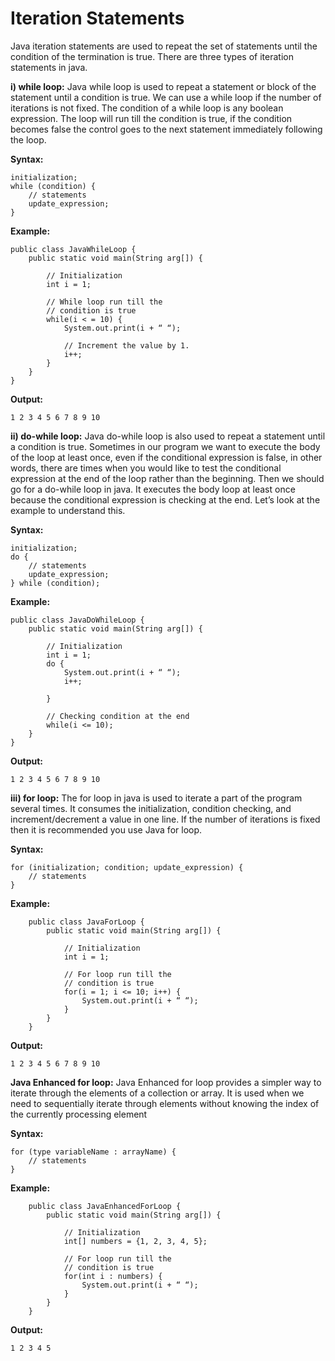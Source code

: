 # **Iteration Statements**

Java iteration statements are used to repeat the set of statements until the condition of the
termination is true. There are three types of iteration statements in java.

**i) while loop:** Java while loop is used to repeat a statement or block of the statement until a
condition is true. We can use a while loop if the number of iterations is not fixed. The
condition of a while loop is any boolean expression. The loop will run till the condition is true,
if the condition becomes false the control goes to the next statement immediately following
the loop.

**Syntax:**

    initialization;
    while (condition) {
        // statements
        update_expression;
    }

**Example:**

    public class JavaWhileLoop {
        public static void main(String arg[]) {

            // Initialization
            int i = 1;

            // While loop run till the
            // condition is true
            while(i < = 10) {
                System.out.print(i + “ “);

                // Increment the value by 1.
                i++;
            }
        }
    }

**Output:**

    1 2 3 4 5 6 7 8 9 10

**ii) do-while loop:** Java do-while loop is also used to repeat a statement until a condition is
true. Sometimes in our program we want to execute the body of the loop at least once, even
if the conditional expression is false, in other words, there are times when you would like to
test the conditional expression at the end of the loop rather than the beginning. Then we
should go for a do-while loop in java. It executes the body loop at least once because the
conditional expression is checking at the end. Let’s look at the example to understand this.

**Syntax:**

    initialization;
    do {
        // statements
        update_expression;
    } while (condition);

**Example:**

    public class JavaDoWhileLoop {
        public static void main(String arg[]) {

            // Initialization
            int i = 1;
            do {
                System.out.print(i + “ “);
                i++;

            }

            // Checking condition at the end
            while(i <= 10);
        }
    }

**Output:**
    
    1 2 3 4 5 6 7 8 9 10

**iii) for loop:** The for loop in java is used to iterate a part of the program several times. It
consumes the initialization, condition checking, and increment/decrement a value in one line.
If the number of iterations is fixed then it is recommended you use Java for loop.

**Syntax:**

    for (initialization; condition; update_expression) {
        // statements
    }

**Example:**
    
        public class JavaForLoop {
            public static void main(String arg[]) {
    
                // Initialization
                int i = 1;
    
                // For loop run till the
                // condition is true
                for(i = 1; i <= 10; i++) {
                    System.out.print(i + “ “);
                }
            }
        }

**Output:**
    
    1 2 3 4 5 6 7 8 9 10

**Java Enhanced for loop:** Java Enhanced for loop provides a simpler way to iterate through
the elements of a collection or array. It is used when we need to sequentially iterate through
elements without knowing the index of the currently processing element

**Syntax:**

    for (type variableName : arrayName) {
        // statements
    }

**Example:**
    
        public class JavaEnhancedForLoop {
            public static void main(String arg[]) {
        
                // Initialization
                int[] numbers = {1, 2, 3, 4, 5};
        
                // For loop run till the
                // condition is true
                for(int i : numbers) {
                    System.out.print(i + “ “);
                }
            }
        }

**Output:**
        
    1 2 3 4 5

    